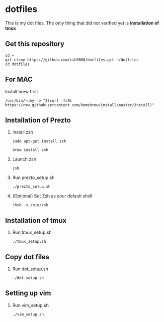 # dotfiles
This is my dot files.
The only thing that did not verified yet is **installation of tmux**

## Get this repository
```
cd ~
git clone https://github.com/cih9088/dotfiles.git ~/dotfiles
cd dotfiles
```

## For MAC
Install brew first
```
/usr/bin/ruby -e "$(curl -fsSL https://raw.githubusercontent.com/Homebrew/install/master/install)"
```

## Installation of Prezto
1. Install zsh
    ```
    sudo apt-get install zsh
    ```
    ```
    brew install zsh
    ```

2. Launch zsh
    ```
    zsh
    ```
3. Run prezto_setup.sh
    ```
    ./prezto_setup.sh
    ```
4. (Optional) Set Zsh as your default shell
    ```
    chsh -s /bin/zsh
    ```

## Installation of tmux
1. Run tmux_setup.sh
    ```
    ./tmux_setup.sh
    ```

## Copy dot files
1. Run dot_setup.sh
    ```
    ./dot_setup.sh
    ```

## Setting up vim
1. Run vim_setup.sh
    ```
    ./vim_setup.sh
    ```
